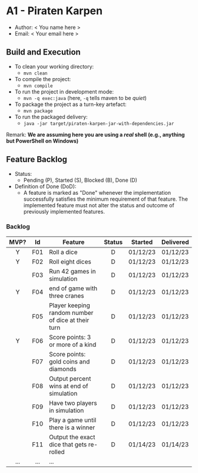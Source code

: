 # A1 - Piraten Karpen

  * Author: < You name here >
  * Email: < Your email here >

## Build and Execution

  * To clean your working directory:
    * `mvn clean`
  * To compile the project:
    * `mvn compile`
  * To run the project in development mode:
    * `mvn -q exec:java` (here, `-q` tells maven to be _quiet_)
  * To package the project as a turn-key artefact:
    * `mvn package`
  * To run the packaged delivery:
    * `java -jar target/piraten-karpen-jar-with-dependencies.jar` 

Remark: **We are assuming here you are using a _real_ shell (e.g., anything but PowerShell on Windows)**

## Feature Backlog

 * Status: 
   * Pending (P), Started (S), Blocked (B), Done (D)
 * Definition of Done (DoD):
   * A feature is marked as "Done" whenever the implementation successfully satisfies the minimum requirement of that feature. The implemented feature must not alter the status and outcome of previously implemented features. 

### Backlog 

| MVP? | Id  | Feature  | Status  |  Started  | Delivered |
| :-:  |:-:  |---       | :-:     | :-:       | :-:       |
| Y   | F01 | Roll a dice |  D | 01/12/23 | 01/12/23 |
| Y   | F02 | Roll eight dices  |  D | 01/12/23  | 01/12/23 |
|    | F03 | Run 42 games in simulation  |  D  |  01/12/23 | 01/12/23 |
| Y   | F04 | end of game with three cranes | D | 01/12/23 | 01/12/23 |
|    | F05 | Player keeping random number of dice at their turn | D | 01/12/23 | 01/12/23 | 
| Y   | F06 | Score points: 3 or more of a kind | D | 01/12/23 | 01/12/23 |
|    | F07 | Score points: gold coins and diamonds | D | 01/12/23 | 01/12/23 | 
|    | F08 | Output percent wins at end of simulation | D | 01/12/23 | 01/12/23 |
|    | F09 | Have two players in simulation | D | 01/12/23 | 01/12/23 |
|    | F10 | Play a game until there is a winner | D | 01/12/23 | 01/12/23 |
|    | F11 | Output the exact dice that gets re-rolled | D | 01/14/23 | 01/14/23 |
| ... | ... | ... |

